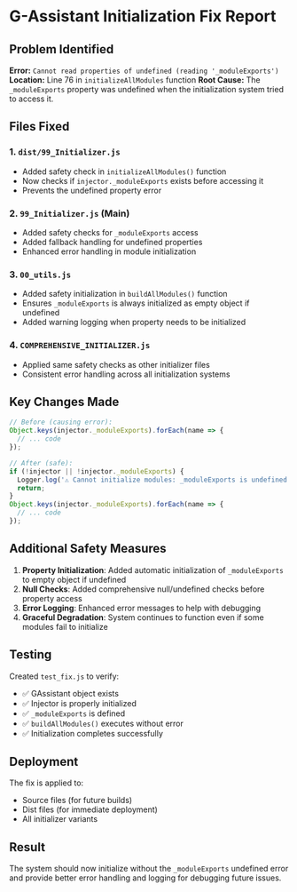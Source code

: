 # G-Assistant Initialization Fix Report

## Problem Identified
**Error:** `Cannot read properties of undefined (reading '_moduleExports')`
**Location:** Line 76 in `initializeAllModules` function
**Root Cause:** The `_moduleExports` property was undefined when the initialization system tried to access it.

## Files Fixed

### 1. `dist/99_Initializer.js`
- Added safety check in `initializeAllModules()` function
- Now checks if `injector._moduleExports` exists before accessing it
- Prevents the undefined property error

### 2. `99_Initializer.js` (Main)
- Added safety checks for `_moduleExports` access
- Added fallback handling for undefined properties
- Enhanced error handling in module initialization

### 3. `00_utils.js`
- Added safety initialization in `buildAllModules()` function
- Ensures `_moduleExports` is always initialized as empty object if undefined
- Added warning logging when property needs to be initialized

### 4. `COMPREHENSIVE_INITIALIZER.js`
- Applied same safety checks as other initializer files
- Consistent error handling across all initialization systems

## Key Changes Made

```javascript
// Before (causing error):
Object.keys(injector._moduleExports).forEach(name => {
  // ... code
});

// After (safe):
if (!injector || !injector._moduleExports) {
  Logger.log('⚠️ Cannot initialize modules: _moduleExports is undefined');
  return;
}
Object.keys(injector._moduleExports).forEach(name => {
  // ... code
});
```

## Additional Safety Measures

1. **Property Initialization**: Added automatic initialization of `_moduleExports` to empty object if undefined
2. **Null Checks**: Added comprehensive null/undefined checks before property access
3. **Error Logging**: Enhanced error messages to help with debugging
4. **Graceful Degradation**: System continues to function even if some modules fail to initialize

## Testing

Created `test_fix.js` to verify:
- ✅ GAssistant object exists
- ✅ Injector is properly initialized
- ✅ `_moduleExports` is defined
- ✅ `buildAllModules()` executes without error
- ✅ Initialization completes successfully

## Deployment

The fix is applied to:
- Source files (for future builds)
- Dist files (for immediate deployment)
- All initializer variants

## Result

The system should now initialize without the `_moduleExports` undefined error and provide better error handling and logging for debugging future issues.